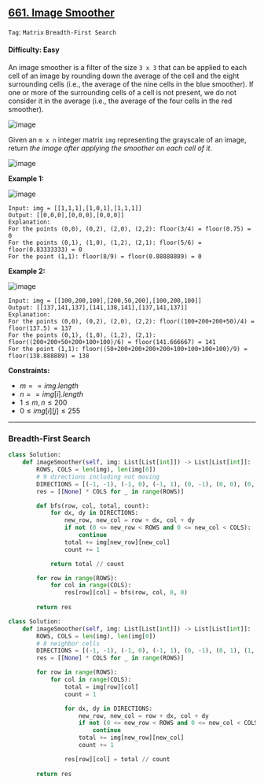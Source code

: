 ## [661. Image Smoother](https://leetcode.com/problems/image-smoother)

```Tag```: ```Matrix``` ```Breadth-First Search```

#### Difficulty: Easy

An image smoother is a filter of the size ```3 x 3``` that can be applied to each cell of an image by rounding down the average of the cell and the eight surrounding cells (i.e., the average of the nine cells in the blue smoother). If one or more of the surrounding cells of a cell is not present, we do not consider it in the average (i.e., the average of the four cells in the red smoother).

![image](https://assets.leetcode.com/uploads/2021/05/03/smoother-grid.jpg)

Given an ```m x n``` integer matrix ```img``` representing the grayscale of an image, return _the image after applying the smoother on each cell of it_.

![image](https://github.com/quananhle/Python/assets/35042430/8da342ad-8d18-4d6b-a03a-d9d641502c16)

__Example 1:__

![image](https://assets.leetcode.com/uploads/2021/05/03/smooth-grid.jpg)
```
Input: img = [[1,1,1],[1,0,1],[1,1,1]]
Output: [[0,0,0],[0,0,0],[0,0,0]]
Explanation:
For the points (0,0), (0,2), (2,0), (2,2): floor(3/4) = floor(0.75) = 0
For the points (0,1), (1,0), (1,2), (2,1): floor(5/6) = floor(0.83333333) = 0
For the point (1,1): floor(8/9) = floor(0.88888889) = 0
```

__Example 2:__

![image](https://assets.leetcode.com/uploads/2021/05/03/smooth2-grid.jpg)
```
Input: img = [[100,200,100],[200,50,200],[100,200,100]]
Output: [[137,141,137],[141,138,141],[137,141,137]]
Explanation:
For the points (0,0), (0,2), (2,0), (2,2): floor((100+200+200+50)/4) = floor(137.5) = 137
For the points (0,1), (1,0), (1,2), (2,1): floor((200+200+50+200+100+100)/6) = floor(141.666667) = 141
For the point (1,1): floor((50+200+200+200+200+100+100+100+100)/9) = floor(138.888889) = 138
```

__Constraints:__

- $m == img.length$
- $n == img[i].length$
- $1 \le m, n \le 200$
- $0 \le img[i][j] \le 255$

---

### Breadth-First Search

```Python
class Solution:
    def imageSmoother(self, img: List[List[int]]) -> List[List[int]]:
        ROWS, COLS = len(img), len(img[0])
        # 9 directions including not moving
        DIRECTIONS = [(-1, -1), (-1, 0), (-1, 1), (0, -1), (0, 0), (0, 1), (1, -1), (1, 0), (1, 1)]
        res = [[None] * COLS for _ in range(ROWS)]

        def bfs(row, col, total, count):
            for dx, dy in DIRECTIONS:
                new_row, new_col = row + dx, col + dy
                if not (0 <= new_row < ROWS and 0 <= new_col < COLS):
                    continue
                total += img[new_row][new_col]
                count += 1

            return total // count

        for row in range(ROWS):
            for col in range(COLS):
                res[row][col] = bfs(row, col, 0, 0)
        
        return res
```

```Python
class Solution:
    def imageSmoother(self, img: List[List[int]]) -> List[List[int]]:
        ROWS, COLS = len(img), len(img[0])
        # 8 neighbor cells
        DIRECTIONS = [(-1, -1), (-1, 0), (-1, 1), (0, -1), (0, 1), (1, -1), (1, 0), (1, 1)]
        res = [[None] * COLS for _ in range(ROWS)]

        for row in range(ROWS):
            for col in range(COLS):
                total = img[row][col]
                count = 1

                for dx, dy in DIRECTIONS:
                    new_row, new_col = row + dx, col + dy
                    if not (0 <= new_row < ROWS and 0 <= new_col < COLS):
                        continue
                    total += img[new_row][new_col]
                    count += 1

                res[row][col] = total // count
        
        return res
```
